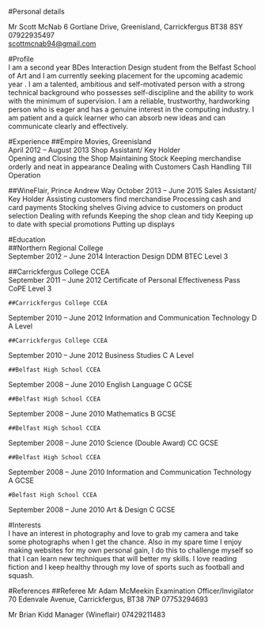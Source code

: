#Personal details

Mr Scott McNab
6 Gortlane Drive, 
Greenisland, Carrickfergus
BT38 8SY
07922935497   
scottmcnab94@gmail.com   

#Profile	
I am a second year BDes Interaction Design student from the Belfast School of Art and I am currently seeking placement for the upcoming academic year . I am a talented, ambitious and self-motivated person with a strong technical background who possesses self-discipline and the ability to work with the minimum of supervision. I am a reliable, trustworthy, hardworking person who is eager and has a genuine interest in the computing industry. I am patient and a quick learner who can absorb new ideas and can communicate clearly and effectively.

#Experience	
##Empire Movies, Greenisland	
April 2012 – August 2013
Shop Assistant/ Key Holder	
Opening and Closing the Shop
Maintaining Stock
Keeping merchandise orderly and neat in appearance
Dealing with Customers
Cash Handling
Till Operation

##WineFlair, Prince Andrew Way                                        October 2013 – June 2015
Sales Assistant/ Key Holder
Assisting customers find merchandise
Processing cash and card payments
Stocking shelves
Giving advice to customers on product selection
Dealing with refunds
Keeping the shop clean and tidy
Keeping up to date with special promotions
Putting up displays

#Education	
##Northern Regional College	 
September 2012 – June 2014
Interaction Design DDM
BTEC Level 3


##Carrickfergus College CCEA	
September 2011 – June 2012
Certificate of Personal Effectiveness Pass
CoPE Level 3

	##Carrickfergus College CCEA	
September 2010 – June 2012
Information and Communication Technology D
A Level

	##Carrickfergus College CCEA	
September 2010 – June 2012
Business Studies C
A Level

	##Belfast High School CCEA	
September 2008 – June 2010
English Language C
GCSE

	##Belfast High School CCEA	
September 2008 – June 2010
Mathematics B
GCSE

	##Belfast High School CCEA	
September 2008 – June 2010
Science (Double Award) CC
GCSE

	##Belfast High School CCEA	
September 2008 – June 2010
Information and Communication Technology A
GCSE

	#Belfast High School CCEA	
September 2008 – June 2010
Art & Design C
GCSE

#Interests	
I have an interest in photography and love to grab my camera and take some photographs when I get the chance. Also in my spare time I enjoy making websites for my own personal gain, I do this to challenge myself so that I can learn new techniques that will better my skills. I love reading fiction and I keep healthy through my love of sports such as football and squash.

#References	
##Referee
Mr Adam McMeekin
Examination Officer/Invigilator
70 Edenvale Avenue, 
Carrickfergus, 
BT38 7NP
07753294693

Mr Brian Kidd
Manager (Wineflair)
07429211483

